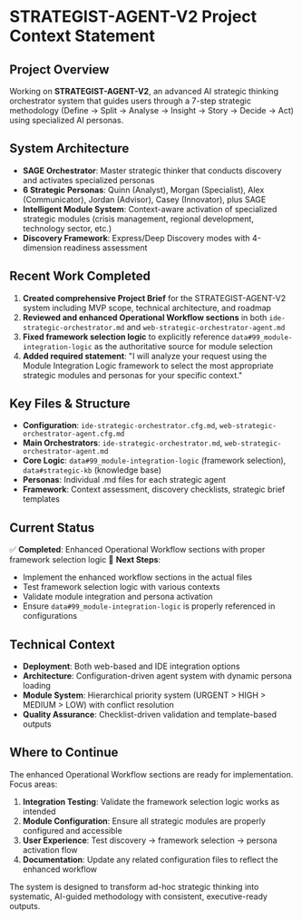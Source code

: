 # STRATEGIST-AGENT-V2 Project Context Statement

## Project Overview

Working on **STRATEGIST-AGENT-V2**, an advanced AI strategic thinking orchestrator system that guides users through a 7-step strategic methodology (Define → Split → Analyse → Insight → Story → Decide → Act) using specialized AI personas.

## System Architecture

- **SAGE Orchestrator**: Master strategic thinker that conducts discovery and activates specialized personas
- **6 Strategic Personas**: Quinn (Analyst), Morgan (Specialist), Alex (Communicator), Jordan (Advisor), Casey (Innovator), plus SAGE
- **Intelligent Module System**: Context-aware activation of specialized strategic modules (crisis management, regional development, technology sector, etc.)
- **Discovery Framework**: Express/Deep Discovery modes with 4-dimension readiness assessment

## Recent Work Completed

1. **Created comprehensive Project Brief** for the STRATEGIST-AGENT-V2 system including MVP scope, technical architecture, and roadmap
2. **Reviewed and enhanced Operational Workflow sections** in both `ide-strategic-orchestrator.md` and `web-strategic-orchestrator-agent.md`
3. **Fixed framework selection logic** to explicitly reference `data#99_module-integration-logic` as the authoritative source for module selection
4. **Added required statement**: "I will analyze your request using the Module Integration Logic framework to select the most appropriate strategic modules and personas for your specific context."

## Key Files & Structure

- **Configuration**: `ide-strategic-orchestrator.cfg.md`, `web-strategic-orchestrator-agent.cfg.md`
- **Main Orchestrators**: `ide-strategic-orchestrator.md`, `web-strategic-orchestrator-agent.md`
- **Core Logic**: `data#99_module-integration-logic` (framework selection), `data#strategic-kb` (knowledge base)
- **Personas**: Individual .md files for each strategic agent
- **Framework**: Context assessment, discovery checklists, strategic brief templates

## Current Status

✅ **Completed**: Enhanced Operational Workflow sections with proper framework selection logic
🔄 **Next Steps**:

- Implement the enhanced workflow sections in the actual files
- Test framework selection logic with various contexts
- Validate module integration and persona activation
- Ensure `data#99_module-integration-logic` is properly referenced in configurations

## Technical Context

- **Deployment**: Both web-based and IDE integration options
- **Architecture**: Configuration-driven agent system with dynamic persona loading
- **Module System**: Hierarchical priority system (URGENT > HIGH > MEDIUM > LOW) with conflict resolution
- **Quality Assurance**: Checklist-driven validation and template-based outputs

## Where to Continue

The enhanced Operational Workflow sections are ready for implementation. Focus areas:

1. **Integration Testing**: Validate the framework selection logic works as intended
2. **Module Configuration**: Ensure all strategic modules are properly configured and accessible
3. **User Experience**: Test discovery → framework selection → persona activation flow
4. **Documentation**: Update any related configuration files to reflect the enhanced workflow

The system is designed to transform ad-hoc strategic thinking into systematic, AI-guided methodology with consistent, executive-ready outputs.
